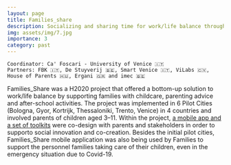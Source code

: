 ```yaml
---
layout: page
title: Families_share
description: Socializing and sharing time for work/life balance through digital and social innovation
img: assets/img/7.jpg
importance: 3
category: past
---
```

    Coordinator: Ca' Foscari - University of Venice 🇮🇹
    Partners: FBK 🇮🇹, De Stuyverij 🇧🇪, Smart Venice 🇮🇹, ViLabs 🇨🇾, House of Parents 🇭🇺, Ergani 🇬🇷 and imec 🇧🇪 

Families\_Share was a H2020 project that offered a bottom-up solution to work/life balance by supporting families with childcare, parenting advice and after-school activities.
The project was implemented in 6 Pilot Cities (Bologna, Gyor, Kortrijk, Thessaloniki, Trento, Venice) in 4 countries and involved parents of children aged 3–11.
Within the project, <a href="https://www.families-share-toolkit.eu/">a mobile app and a set of toolkits</a> were co-design with parents and stakeholders in order to supporto social innovation and co-creation.
Besides the initial pilot cities, Families\_Share mobile application was also being used by Families to support the personnel families taking care of their children, even in the emergency situation due to Covid-19.